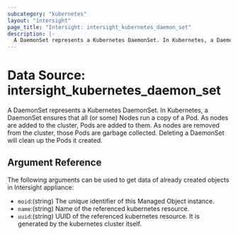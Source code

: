 ```yaml
---
subcategory: "kubernetes"
layout: "intersight"
page_title: "Intersight: intersight_kubernetes_daemon_set"
description: |-
  A DaemonSet represents a Kubernetes DaemonSet. In Kubernetes, a DaemonSet ensures that all (or some) Nodes run a copy of a Pod. As nodes are added to the cluster, Pods are added to them. As nodes are removed from the cluster, those Pods are garbage collected. Deleting a DaemonSet will clean up the Pods it created.
---
```


# Data Source: intersight_kubernetes_daemon_set
A DaemonSet represents a Kubernetes DaemonSet. In Kubernetes, a DaemonSet ensures that all (or some) Nodes run a copy of a Pod. As nodes are added to the cluster, Pods are added to them. As nodes are removed from the cluster, those Pods are garbage collected. Deleting a DaemonSet will clean up the Pods it created.
## Argument Reference
The following arguments can be used to get data of already created objects in Intersight appliance:
* `moid`:(string) The unique identifier of this Managed Object instance. 
* `name`:(string) Name of the referenced kubernetes resource. 
* `uuid`:(string) UUID of the referenced kubernetes resource. It is generated by the kubernetes cluster itself. 
